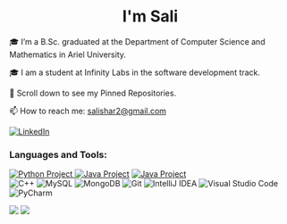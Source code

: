 <h1 align="center">I'm Sali</h1>

🎓 I’m a B.Sc. graduated at the Department of Computer Science and Mathematics in Ariel University.

🎓 I am a student at Infinity Labs in the software development track.

📌 Scroll down to see my Pinned Repositories.

📫 How to reach me: salishar2@gmail.com
 
<a href="https://www.linkedin.com/in/sali-sharfman-5384b422b" title="Linkedin"><img alt="LinkedIn" src="https://img.shields.io/badge/linkedin%20-%230077B5.svg?&style=for-the-badge&logo=linkedin&logoColor=white"/></a>

### Languages and Tools:

<a href="https://github.com/SaliSharfman/Computer-Communication---Chat-Room.git" title="Python Project"><img alt="Python Project" src="https://img.shields.io/badge/python%20-%2314354C.svg?&style=for-the-badge&logo=python&logoColor=white"/>
 <a href="https://github.com/SaliSharfman/Ex2_DirectedWeightedGraph.git" title="Java Project"><img alt="Java Project" src="https://img.shields.io/badge/java-%23ED8B00.svg?&style=for-the-badge&logo=java&logoColor=white"/></a>
 <a href="https://github.com/Segev955/FamilEat.git" title="Java Project"><img alt="Java Project" src="https://img.shields.io/badge/Android-3DDC84?style=for-the-badge&logo=android&logoColor=white"/></a></br>
<img alt="C++" src="https://img.shields.io/badge/c++%20-%2300599C.svg?&style=for-the-badge&logo=c%2B%2B&ogoColor=white"/> <img alt="MySQL" src="https://img.shields.io/badge/mysql-%2300f.svg?style=for-the-badge&logo=mysql&logoColor=white"/> <img alt="MongoDB"
src ="https://img.shields.io/badge/MongoDB-%234ea94b.svg?style=for-the-badge&logo=mongodb&logoColor=white"/>
<img alt="Git" src="https://img.shields.io/badge/git%20-%23F05033.svg?&style=for-the-badge&logo=git&logoColor=white"/> 
<img alt="IntelliJ IDEA" src="https://img.shields.io/badge/IntelliJIDEA-000000.svg?style=for-the-badge&logo=intellij-idea&logoColor=white"/>
<img alt="Visual Studio Code" src="https://img.shields.io/badge/VisualStudioCode-0078d7.svg?style=for-the-badge&logo=visual-studio-code&logoColor=white"/>
<img alt="PyCharm" src="https://img.shields.io/badge/pycharm-143?style=for-the-badge&logo=pycharm&logoColor=black&color=black&labelColor=green"/>

![](https://komarev.com/ghpvc/?username=Eran1801&style=flat-square)
![](https://hit.yhype.me/github/profile?user_id=46644036)


